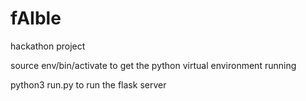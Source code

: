 # fAIble
hackathon project

source env/bin/activate
to get the python virtual environment running

python3 run.py to run the flask server